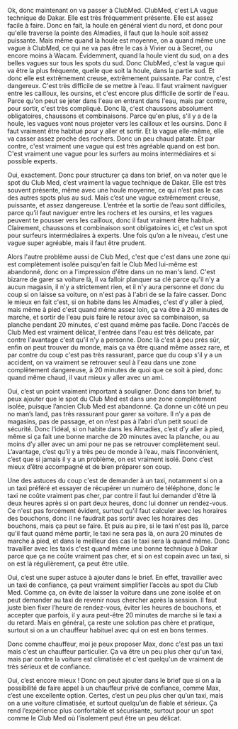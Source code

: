 Ok, donc maintenant on va passer à ClubMed. ClubMed, c'est LA vague technique de Dakar. Elle est très fréquemment présente. Elle est assez facile à faire. Donc en fait, la houle en général vient du nord, et donc pour qu'elle traverse la pointe des Almadies, il faut que la houle soit assez puissante. Mais même quand la houle est moyenne, on a quand même une vague à ClubMed, ce qui ne va pas être le cas à Vivier ou à Secret, ou encore moins à Wacam. Évidemment, quand la houle vient du sud, on a des belles vagues sur tous les spots du sud. Donc ClubMed, c'est la vague qui va être la plus fréquente, quelle que soit la houle, dans la partie sud. Et donc elle est extrêmement creuse, extrêmement puissante. Par contre, c'est dangereux. C'est très difficile de se mettre à l'eau. Il faut vraiment naviguer entre les cailloux, les oursins, et c'est encore plus difficile de sortir de l'eau. Parce qu'on peut se jeter dans l'eau en entrant dans l'eau, mais par contre, pour sortir, c'est très compliqué. Donc là, c'est chaussons absolument obligatoires, chaussons et combinaisons. Parce qu'en plus, s'il y a de la houle, les vagues vont nous projeter vers les cailloux et les oursins. Donc il faut vraiment être habitué pour y aller et sortir. Et la vague elle-même, elle va casser assez proche des rochers. Donc un peu chaud patate. Et par contre, c'est vraiment une vague qui est très agréable quand on est bon. C'est vraiment une vague pour les surfers au moins intermédiaires et si possible experts.

Oui, exactement. Donc pour structurer ça dans ton brief, on va noter que le spot du Club Med, c’est vraiment la vague technique de Dakar. Elle est très souvent présente, même avec une houle moyenne, ce qui n’est pas le cas des autres spots plus au sud. Mais c’est une vague extrêmement creuse, puissante, et assez dangereuse. L’entrée et la sortie de l’eau sont difficiles, parce qu’il faut naviguer entre les rochers et les oursins, et les vagues peuvent te pousser vers les cailloux, donc il faut vraiment être habitué. Clairement, chaussons et combinaison sont obligatoires ici, et c’est un spot pour surfeurs intermédiaires à experts. Une fois qu’on a le niveau, c’est une vague super agréable, mais il faut être prudent.

Alors l'autre problème aussi de Club Med, c'est que c'est dans une zone qui est complètement isolée puisqu'en fait le Club Med lui-même est abandonné, donc on a l'impression d'être dans un no man's land. C'est bizarre de garer sa voiture là, il va falloir planquer sa clé parce qu'il n'y a aucun magasin, il n'y a strictement rien, et il n'y aura personne et donc du coup si on laisse sa voiture, on n'est pas à l'abri de se la faire casser. Donc le mieux en fait c'est, si on habite dans les Almadies, c'est d'y aller à pied, mais même à pied c'est quand même assez loin, ça va être à 20 minutes de marche, et sortir de l'eau puis faire le retour avec sa combinaison, sa planche pendant 20 minutes, c'est quand même pas facile. Donc l'accès de Club Med est vraiment délicat, l'entrée dans l'eau est très délicate, par contre l'avantage c'est qu'il n'y a personne. Donc là c'est à peu près sûr, enfin on peut trouver du monde, mais ça va être quand même assez rare, et par contre du coup c'est pas très rassurant, parce que du coup s'il y a un accident, on va vraiment se retrouver seul à l'eau dans une zone complètement dangereuse, à 20 minutes de quoi que ce soit à pied, donc quand même chaud, il vaut mieux y aller avec un ami.

Oui, c’est un point vraiment important à souligner. Donc dans ton brief, tu peux ajouter que le spot du Club Med est dans une zone complètement isolée, puisque l’ancien Club Med est abandonné. Ça donne un côté un peu no man’s land, pas très rassurant pour garer sa voiture. Il n’y a pas de magasins, pas de passage, et on n’est pas à l’abri d’un petit souci de sécurité. Donc l’idéal, si on habite dans les Almadies, c’est d’y aller à pied, même si ça fait une bonne marche de 20 minutes avec la planche, ou au moins d’y aller avec un ami pour ne pas se retrouver complètement seul. L’avantage, c’est qu’il y a très peu de monde à l’eau, mais l’inconvénient, c’est que si jamais il y a un problème, on est vraiment isolé. Donc c’est mieux d’être accompagné et de bien préparer son coup.


Une des astuces du coup c'est de demander à un taxi, notamment si on a un taxi préféré et essayer de récupérer un numéro de téléphone, donc le taxi ne coûte vraiment pas cher, par contre il faut lui demander d'être là deux heures après si on part deux heures, donc lui donner un rendez-vous. Ce n'est pas forcément évident, surtout qu'il faut calculer avec les horaires des bouchons, donc il ne faudrait pas sortir avec les horaires des bouchons, mais ça peut se faire. Et puis au pire, si le taxi n'est pas là, parce qu'il faut quand même partir, le taxi ne sera pas là, on aura 20 minutes de marche à pied, et dans le meilleur des cas le taxi sera là quand même. Donc travailler avec les taxis c'est quand même une bonne technique à Dakar parce que ça ne coûte vraiment pas cher, et si on est copain avec un taxi, si on est là régulièrement, ça peut être utile.

Oui, c’est une super astuce à ajouter dans le brief. En effet, travailler avec un taxi de confiance, ça peut vraiment simplifier l’accès au spot du Club Med. Comme ça, on évite de laisser la voiture dans une zone isolée et on peut demander au taxi de revenir nous chercher après la session. Il faut juste bien fixer l’heure de rendez-vous, éviter les heures de bouchons, et accepter que parfois, il y aura peut-être 20 minutes de marche si le taxi a du retard. Mais en général, ça reste une solution pas chère et pratique, surtout si on a un chauffeur habituel avec qui on est en bons termes.


Donc comme chauffeur, moi je peux proposer Max, donc c'est pas un taxi mais c'est un chauffeur particulier. Ça va être un peu plus cher qu'un taxi, mais par contre la voiture est climatisée et c'est quelqu'un de vraiment de très sérieux et de confiance.

Oui, c’est encore mieux ! Donc on peut ajouter dans le brief que si on a la possibilité de faire appel à un chauffeur privé de confiance, comme Max, c’est une excellente option. Certes, c’est un peu plus cher qu’un taxi, mais on a une voiture climatisée, et surtout quelqu’un de fiable et sérieux. Ça rend l’expérience plus confortable et sécurisante, surtout pour un spot comme le Club Med où l’isolement peut être un peu délicat.


